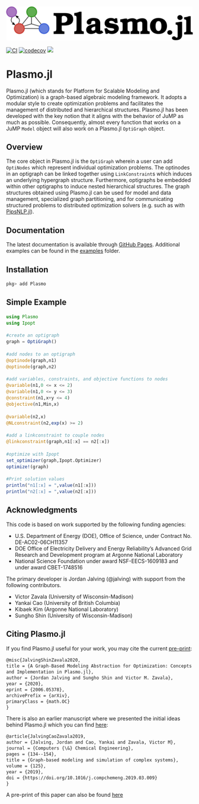![Logo](./docs/plasmo3.svg)

[![CI](https://github.com/jalving/Plasmo.jl/workflows/CI/badge.svg)](https://github.com/jalving/Plasmo.jl/actions)
[![codecov](https://codecov.io/gh/jalving/Plasmo.jl/branch/master/graph/badge.svg)](https://codecov.io/gh/jalving/Plasmo.jl)
[![](https://img.shields.io/badge/docs-latest-blue.svg)](https://zavalab.github.io/Plasmo.jl/dev/)

# Plasmo.jl
Plasmo.jl (which stands for Platform for Scalable Modeling and Optimization) is a graph-based algebraic modeling framework.  It adopts a modular style to
create optimization problems and facilitates the management of distributed and hierarchical structures.  Plasmo.jl has been developed with the key notion that it aligns with the
behavior of JuMP as much as possible.  Consequently, almost every function that works on a JuMP `Model` object will also work on a Plasmo.jl `OptiGraph` object.   

## Overview
The core object in Plasmo.jl is the `OptiGraph` wherein a user can add `OptiNodes` which represent individual optimization problems. The optinodes in an optigraph can be linked together
using `LinkConstraint`s which induces an underlying hypergraph structure. Furthermore, optigraphs be embedded within other optigraphs to induce nested hierarchical structures.
The graph structures obtained using Plasmo.jl can be used for model and data management, specialized graph partitioning, and for communicating structured problems to distributed optimization solvers (e.g. such as with [PipsNLP.jl](https://github.com/zavalab/PipsNLP.jl)).

## Documentation
The latest documentation is available through [GitHub Pages](https://zavalab.github.io/Plasmo.jl/dev/).
Additional examples can be found in the [examples](https://github.com/zavalab/Plasmo.jl/tree/master/examples/) folder.

## Installation

```julia
pkg> add Plasmo
```

## Simple Example

```julia
using Plasmo
using Ipopt

#create an optigraph
graph = OptiGraph()

#add nodes to an optigraph
@optinode(graph,n1)
@optinode(graph,n2)

#add variables, constraints, and objective functions to nodes
@variable(n1,0 <= x <= 2)
@variable(n1,0 <= y <= 3)
@constraint(n1,x+y <= 4)
@objective(n1,Min,x)

@variable(n2,x)
@NLconstraint(n2,exp(x) >= 2)

#add a linkconstraint to couple nodes
@linkconstraint(graph,n1[:x] == n2[:x])

#optimize with Ipopt
set_optimizer(graph,Ipopt.Optimizer)
optimize!(graph)

#Print solution values
println("n1[:x] = ",value(n1[:x]))
println("n2[:x] = ",value(n2[:x]))
```

## Acknowledgments
This code is based on work supported by the following funding agencies:

* U.S. Department of Energy (DOE), Office of Science, under Contract No. DE-AC02-06CH11357
* DOE Office of Electricity Delivery and Energy Reliability’s Advanced Grid Research and Development program at Argonne National Laboratory
* National Science Foundation under award NSF-EECS-1609183 and under award CBET-1748516

The primary developer is Jordan Jalving (@jalving) with support from the following contributors.  

* Victor Zavala (University of Wisconsin-Madison)
* Yankai Cao (University of British Columbia)
* Kibaek Kim (Argonne National Laboratory)
* Sungho Shin (University of Wisconsin-Madison)


## Citing Plasmo.jl

If you find Plasmo.jl useful for your work, you may cite the current [pre-print](https://arxiv.org/abs/2006.05378):

```
@misc{JalvingShinZavala2020,
title = {A Graph-Based Modeling Abstraction for Optimization: Concepts and Implementation in Plasmo.jl},
author = {Jordan Jalving and Sungho Shin and Victor M. Zavala},
year = {2020},
eprint = {2006.05378},
archivePrefix = {arXiv},
primaryClass = {math.OC}
}
```

There is also an earlier manuscript where we presented the initial ideas behind Plasmo.jl which you can find
[here](https://www.sciencedirect.com/science/article/abs/pii/S0098135418312687):

```
@article{JalvingCaoZavala2019,
author = {Jalving, Jordan and Cao, Yankai and Zavala, Victor M},
journal = {Computers {\&} Chemical Engineering},
pages = {134--154},
title = {Graph-based modeling and simulation of complex systems},
volume = {125},
year = {2019},
doi = {https://doi.org/10.1016/j.compchemeng.2019.03.009}
}
```

A pre-print of this paper can also be found [here](https://arxiv.org/abs/1812.04983)
